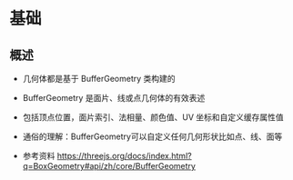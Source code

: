 # 基础

## 概述

+ 几何体都是基于 BufferGeometry 类构建的

+ BufferGeometry 是面片、线或点几何体的有效表述
+ 包括顶点位置，面片索引、法相量、颜色值、UV 坐标和自定义缓存属性值

+ 通俗的理解：BufferGeometry可以自定义任何几何形状比如点、线、面等

+ 参考资料 https://threejs.org/docs/index.html?q=BoxGeometry#api/zh/core/BufferGeometry
